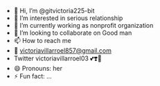- 👋 Hi, I’m @gitvictoria225-bit
- 👀 I’m interested in serious relationship 
- 🌱 I’m currently working as nonprofit organization 
- 💞️ I’m looking to collaborate on Good man
- 📫 How to reach me 
- 💌 victoriavillarroel857@gmail.com
- Twitter victoriavillarroel03 💕❣️🌹
- 😄 Pronouns: her
- ⚡ Fun fact: ...

<!---
gitvictoria225-bit/gitvictoria225-bit is a ✨ special ✨ repository because its `README.md` (this file) appears on your GitHub profile.
You can click the Preview link to take a look at your changes.
--->
